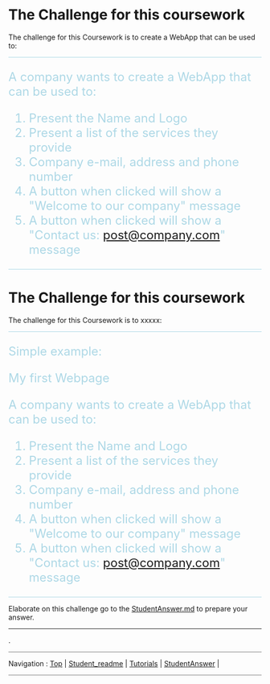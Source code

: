 # The Challenge for this coursework

The challenge for this Coursework is to create a WebApp that can be used to:

<hr style="background: lightblue" /> 
<span style="color: lightblue">
<font size="5">  

A company wants to create a WebApp that can be used to:  

1. Present the Name and Logo
2. Present a list of the services they provide
3. Company e-mail, address and phone number
4. A button when clicked will show a "Welcome to our company" message
5. A button when clicked will show a "Contact us: post@company.com" message

</font>
</span>
<hr style="background: lightblue" /> 


# The Challenge for this coursework 

The challenge for this Coursework is to  xxxxx:

<hr style="background: lightblue" /> 

<span style="color: lightblue">

<font size="5">  

Simple example:

My first Webpage

A company wants to create a WebApp that can be used to:  

1. Present the Name and Logo
2. Present a list of the services they provide
3. Company e-mail, address and phone number
4. A button when clicked will show a "Welcome to our company" message
5. A button when clicked will show a "Contact us: post@company.com" message

</font>

</span>

<hr style="background: lightblue" /> 

Elaborate on this challenge go to the [StudentAnswer.md](StudentAnswer.md#) to prepare your answer.

---

.

<hr style="background: gray" /> 

Navigation :  [Top](#) | [Student_readme](Student_readme#) | [Tutorials](Tutorials#) | [StudentAnswer](StudentAnswer#) |

<hr style="background: gray" /> 
